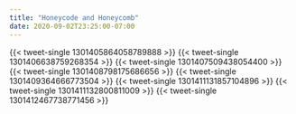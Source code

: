 ```yaml
---
title: "Honeycode and Honeycomb"
date: 2020-09-02T23:25:00-07:00
---
```


{{< tweet-single 1301405864058789888 >}}
{{< tweet-single 1301406638759268354 >}}
{{< tweet-single 1301407509438054400 >}}
{{< tweet-single 1301408798175686656 >}}
{{< tweet-single 1301409364666773504 >}}
{{< tweet-single 1301411131857104896 >}}
{{< tweet-single 1301411132800811009 >}}
{{< tweet-single 1301412467738771456 >}}
